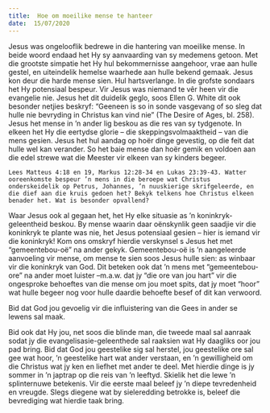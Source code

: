 ```yaml
---
title:  Hoe om moeilike mense te hanteer
date:  15/07/2020
---
```


Jesus was ongelooflik bedrewe in die hantering van moeilike mense. In beide woord endaad het Hy sy aanvaarding van sy medemens getoon. Met die grootste simpatie het Hy hul bekommernisse aangehoor, vrae aan hulle gestel, en uiteindelik hemelse waarhede aan hulle bekend gemaak. Jesus kon deur die harde mense sien. Hul hartsverlange. In die grofste sondaars het Hy potensiaal bespeur. Vir Jesus was niemand te vêr heen vir die evangelie nie. Jesus het dit duidelik geglo, soos Ellen G. White dit ook besonder netjies beskryf: “Geeneen is so in sonde vasgevang of so sleg dat hulle nie bevryding in Christus kan vind nie” (The Desire of Ages, bl. 258). Jesus het mense in ’n ander lig beskou as die res van sy tydgenote. In elkeen het Hy die eertydse glorie – die skeppingsvolmaaktheid – van die mens gesien. Jesus het hul aandag op hoër dinge gevestig, op die feit dat hulle wel kan verander. So het baie mense dan hoër gemik en voldoen aan die edel strewe wat die Meester vir elkeen van sy kinders begeer.

`Lees Matteus 4:18 en 19, Markus 12:28-34 en Lukas 23:39-43. Watter ooreenkomste bespeur ’n mens in die beroepe wat Christus onderskeidelik op Petrus, Johannes, ’n nuuskierige skrifgeleerde, en die dief aan die kruis gedoen het? Bekyk telkens hoe Christus elkeen benader het. Wat is besonder opvallend?`

Waar Jesus ook al gegaan het, het Hy elke situasie as ’n koninkryk-geleentheid beskou. By mense waarin daar oënskynlik geen saadjie vir die koninkryk te plante was nie, het Jesus potensiaal gesien – hier is iemand vir die koninkryk! Kom ons omskryf hierdie verskynsel s Jesus het met “gemeentebou-oë” na ander gekyk. Gemeentebou-oë is ’n aangeleerde aanvoeling vir mense, om mense te sien soos Jesus hulle sien: as winbaar vir die koninkryk van God. Dit beteken ook dat ’n mens met “gemeentebou-ore” na ander moet luister –m.a.w. dat jy “die ore van jou hart” vir die ongesproke behoeftes van die mense om jou moet spits, dat jy moet “hoor” wat hulle begeer nog voor hulle daardie behoefte besef of dit kan verwoord.

Bid dat God jou gevoelig vir die influistering van die Gees in ander se lewens sal maak.

Bid ook dat Hy jou, net soos die blinde man, die tweede maal sal aanraak sodat jy die evangelisasie-geleenthede sal raaksien wat Hy daagliks oor jou pad bring. Bid dat God jou geestelike sig sal herstel, jou geestelike ore sal gee wat hoor, ’n geestelike hart wat ander verstaan, en ’n gewilligheid om die Christus wat jy ken en liefhet met ander te deel. Met hierdie dinge is jy sommer in ’n japtrap op die reis van ’n leeftyd. Skielik het die lewe ’n splinternuwe betekenis. Vir die eerste maal beleef jy ’n diepe tevredenheid en vreugde. Slegs diegene wat by sieleredding betrokke is, beleef die bevrediging wat hierdie taak bring.
